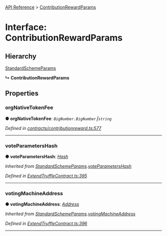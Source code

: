 [API Reference](../README.md) > [ContributionRewardParams](../interfaces/ContributionRewardParams.md)



# Interface: ContributionRewardParams

## Hierarchy


 [StandardSchemeParams](StandardSchemeParams.md)

**↳ ContributionRewardParams**








## Properties
<a id="orgNativeTokenFee"></a>

###  orgNativeTokenFee

**●  orgNativeTokenFee**:  *`BigNumber.BigNumber`⎮`string`* 

*Defined in [contracts/contributionreward.ts:577](https://github.com/daostack/arc.js/blob/caacbb2/lib/contracts/contributionreward.ts#L577)*





___

<a id="voteParametersHash"></a>

###  voteParametersHash

**●  voteParametersHash**:  *[Hash](../#Hash)* 

*Inherited from [StandardSchemeParams](StandardSchemeParams.md).[voteParametersHash](StandardSchemeParams.md#voteParametersHash)*

*Defined in [ExtendTruffleContract.ts:395](https://github.com/daostack/arc.js/blob/caacbb2/lib/ExtendTruffleContract.ts#L395)*





___

<a id="votingMachineAddress"></a>

###  votingMachineAddress

**●  votingMachineAddress**:  *[Address](../#Address)* 

*Inherited from [StandardSchemeParams](StandardSchemeParams.md).[votingMachineAddress](StandardSchemeParams.md#votingMachineAddress)*

*Defined in [ExtendTruffleContract.ts:396](https://github.com/daostack/arc.js/blob/caacbb2/lib/ExtendTruffleContract.ts#L396)*





___


